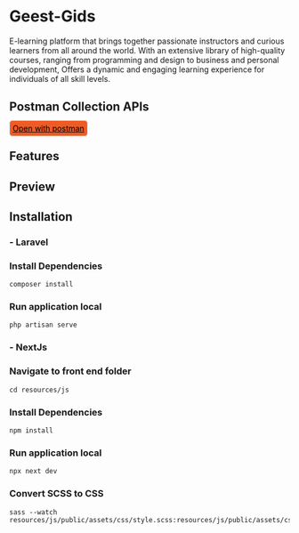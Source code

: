 # Geest-Gids

E-learning platform that brings together passionate instructors and curious learners from all around the world. With an extensive library of high-quality courses, ranging from programming and design to business and personal development, Offers a dynamic and engaging learning experience for individuals of all skill levels.

## Postman Collection APIs

<a href="https://www.postman.com/petitfour/workspace/geest-gids/collection/26104711-01f921f7-d705-4509-9583-fdb86dfcf183?action=share&creator=26104711" target="_blank" style="color:#000; background-color:#ef5b25;padding:5px;border-radius:6px;border:1px solid #dddddd">Open with postman</a>

## Features

## Preview

## Installation

### - Laravel

### Install Dependencies

```
composer install
```

### Run application local

```
php artisan serve
```

### - NextJs

### Navigate to front end folder

```
cd resources/js
```

### Install Dependencies

```
npm install
```

### Run application local

```
npx next dev
```


### Convert SCSS to CSS
```
sass --watch resources/js/public/assets/css/style.scss:resources/js/public/assets/css/style.css
```

